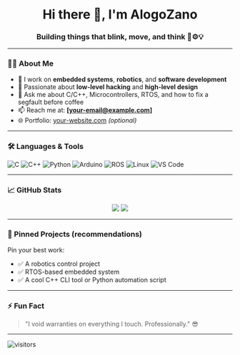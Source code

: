 <!-- Profile README for github.com/AlogoZano -->

<h1 align="center">Hi there 👋, I'm AlogoZano</h1>
<h3 align="center">Building things that blink, move, and think 🤖⚙️💡</h3>

---

### 👨‍💻 About Me

- 🔭 I work on **embedded systems**, **robotics**, and **software development**
- 🧠 Passionate about **low-level hacking** and **high-level design**
- 💬 Ask me about C/C++, Microcontrollers, RTOS, and how to fix a segfault before coffee
- 📫 Reach me at: **[your-email@example.com]**
- 🌐 Portfolio: [your-website.com](https://your-website.com) *(optional)*

---

### 🛠️ Languages & Tools

![C](https://img.shields.io/badge/-C-00599C?style=flat-square&logo=c)
![C++](https://img.shields.io/badge/-C++-00599C?style=flat-square&logo=c%2B%2B)
![Python](https://img.shields.io/badge/-Python-3776AB?style=flat-square&logo=python)
![Arduino](https://img.shields.io/badge/-Arduino-00979D?style=flat-square&logo=arduino)
![ROS](https://img.shields.io/badge/-ROS-22314E?style=flat-square&logo=ros)
![Linux](https://img.shields.io/badge/-Linux-FCC624?style=flat-square&logo=linux)
![VS Code](https://img.shields.io/badge/-VS%20Code-007ACC?style=flat-square&logo=visual-studio-code)

---

### 📈 GitHub Stats

<p align="center">
  <img src="https://github-readme-stats.vercel.app/api?username=AlogoZano&show_icons=true&theme=radical" />
  <img src="https://github-readme-streak-stats.herokuapp.com?user=AlogoZano&theme=radical&hide_border=true" />
</p>

---

### 🚀 Pinned Projects (recommendations)
Pin your best work:
- ✅ A robotics control project
- ✅ RTOS-based embedded system
- ✅ A cool C++ CLI tool or Python automation script

---

### ⚡ Fun Fact

> "I void warranties on everything I touch. Professionally." 😎

---

![visitors](https://visitor-badge.glitch.me/badge?page_id=AlogoZano.AlogoZano)

